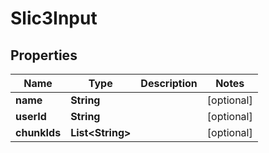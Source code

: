 
# Slic3Input

## Properties
Name | Type | Description | Notes
------------ | ------------- | ------------- | -------------
**name** | **String** |  |  [optional]
**userId** | **String** |  |  [optional]
**chunkIds** | **List&lt;String&gt;** |  |  [optional]




